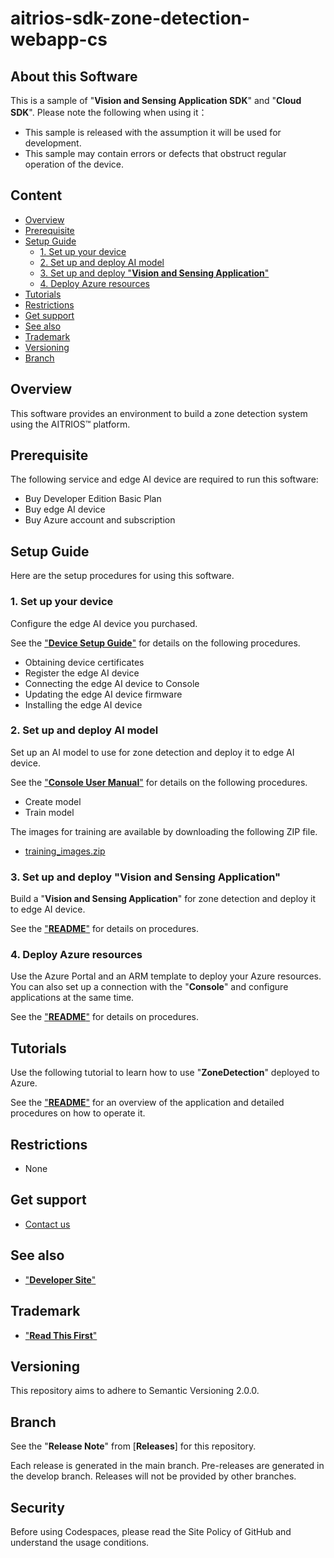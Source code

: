 # aitrios-sdk-zone-detection-webapp-cs

## About this Software

This is a sample of "**Vision and Sensing Application SDK**" and "**Cloud SDK**". Please note the following when using it：

- This sample is released with the assumption it will be used for development.
- This sample may contain errors or defects that obstruct regular operation of the device.

## Content <!-- omit in toc -->

- [Overview](#overview)
- [Prerequisite](#prerequisite)
- [Setup Guide](#setup-guide)
  - [1. Set up your device](#1-set-up-your-device)
  - [2. Set up and deploy AI model](#2-set-up-and-deploy-ai-model)
  - [3. Set up and deploy "**Vision and Sensing Application**"](#3-set-up-and-deploy-vision-and-sensing-application)
  - [4. Deploy Azure resources](#4-deploy-azure-resources)
- [Tutorials](#tutorials)
- [Restrictions](#restrictions)
- [Get support](#get-support)
- [See also](#see-also)
- [Trademark](#trademark)
- [Versioning](#versioning)
- [Branch](#branch)

## Overview

This software provides an environment to build a zone detection system using the AITRIOS&trade; platform.

## Prerequisite

The following service and edge AI device are required to run this software:

- Buy Developer Edition Basic Plan
- Buy edge AI device
- Buy Azure account and subscription

## Setup Guide

Here are the setup procedures for using this software.

### 1. Set up your device

Configure the edge AI device you purchased.

See the ["**Device Setup Guide**"](https://developer.aitrios.sony-semicon.com/en/documents/device-setup-guide) for details on the following procedures.

- Obtaining device certificates 
- Register the edge AI device 
- Connecting the edge AI device to Console 
- Updating the edge AI device firmware 
- Installing the edge AI device

### 2. Set up and deploy AI model

Set up an AI model to use for zone detection and deploy it to edge AI device.

See the ["**Console User Manual**"](https://developer.aitrios.sony-semicon.com/en/documents/console-user-manual) for details on the following procedures.

- Create model
- Train model

The images for training are available by downloading the following ZIP file.

- [training_images.zip](./sample/training_images.zip)

### 3. Set up and deploy "**Vision and Sensing Application**"

Build a "**Vision and Sensing Application**" for zone detection and deploy it to edge AI device.

See the ["**README**"](./sample/README.md) for details on procedures.

### 4. Deploy Azure resources

Use the Azure Portal and an ARM template to deploy your Azure resources. </br> 
You can also set up a connection with the "**Console**" and configure applications at the same time.

See the ["**README**"](./deploy/README.md) for details on procedures.

## Tutorials

Use the following tutorial to learn how to use "**ZoneDetection**" deployed to Azure.

See the ["**README**"](./ZoneDetection/README.md) for an overview of the application and detailed procedures on how to operate it.

## Restrictions

- None

## Get support

- [Contact us](https://developer.aitrios.sony-semicon.com/en/contact-us-en)

## See also

- ["**Developer Site**"](https://developer.aitrios.sony-semicon.com/en)

## Trademark

- ["**Read This First**"](https://developer.aitrios.sony-semicon.com/en/documents/read-this-first)

## Versioning

This repository aims to adhere to Semantic Versioning 2.0.0.

## Branch

See the "**Release Note**" from [**Releases**] for this repository.

Each release is generated in the main branch. Pre-releases are generated in the develop branch. Releases will not be provided by other branches.

## Security

Before using Codespaces, please read the Site Policy of GitHub and understand the usage conditions.
